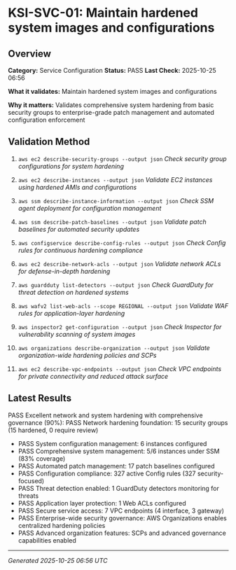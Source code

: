# KSI-SVC-01: Maintain hardened system images and configurations

## Overview

**Category:** Service Configuration
**Status:** PASS
**Last Check:** 2025-10-25 06:56

**What it validates:** Maintain hardened system images and configurations

**Why it matters:** Validates comprehensive system hardening from basic security groups to enterprise-grade patch management and automated configuration enforcement

## Validation Method

1. `aws ec2 describe-security-groups --output json`
   *Check security group configurations for system hardening*

2. `aws ec2 describe-instances --output json`
   *Validate EC2 instances using hardened AMIs and configurations*

3. `aws ssm describe-instance-information --output json`
   *Check SSM agent deployment for configuration management*

4. `aws ssm describe-patch-baselines --output json`
   *Validate patch baselines for automated security updates*

5. `aws configservice describe-config-rules --output json`
   *Check Config rules for continuous hardening compliance*

6. `aws ec2 describe-network-acls --output json`
   *Validate network ACLs for defense-in-depth hardening*

7. `aws guardduty list-detectors --output json`
   *Check GuardDuty for threat detection on hardened systems*

8. `aws wafv2 list-web-acls --scope REGIONAL --output json`
   *Validate WAF rules for application-layer hardening*

9. `aws inspector2 get-configuration --output json`
   *Check Inspector for vulnerability scanning of system images*

10. `aws organizations describe-organization --output json`
   *Validate organization-wide hardening policies and SCPs*

11. `aws ec2 describe-vpc-endpoints --output json`
   *Check VPC endpoints for private connectivity and reduced attack surface*

## Latest Results

PASS Excellent network and system hardening with comprehensive governance (90%): PASS Network hardening foundation: 15 security groups (15 hardened, 0 require review)
- PASS System configuration management: 6 instances configured
- PASS Comprehensive system management: 5/6 instances under SSM (83% coverage)
- PASS Automated patch management: 17 patch baselines configured
- PASS Configuration compliance: 327 active Config rules (327 security-focused)
- PASS Threat detection enabled: 1 GuardDuty detectors monitoring for threats
- PASS Application layer protection: 1 Web ACLs configured
- PASS Secure service access: 7 VPC endpoints (4 interface, 3 gateway)
- PASS Enterprise-wide security governance: AWS Organizations enables centralized hardening policies
- PASS Advanced organization features: SCPs and advanced governance capabilities enabled

---
*Generated 2025-10-25 06:56 UTC*